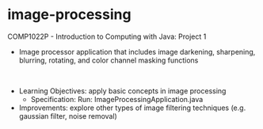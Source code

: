 # image-processing

COMP1022P - Introduction to Computing with Java: Project 1
- Image processor application that includes image darkening, sharpening, blurring, rotating, and color channel masking functions

<br>

- Learning Objectives: apply basic concepts in image processing
    - Specification: Run: ImageProcessingApplication.java
- Improvements: explore other types of image filtering techniques (e.g. gaussian filter, noise removal)
 
